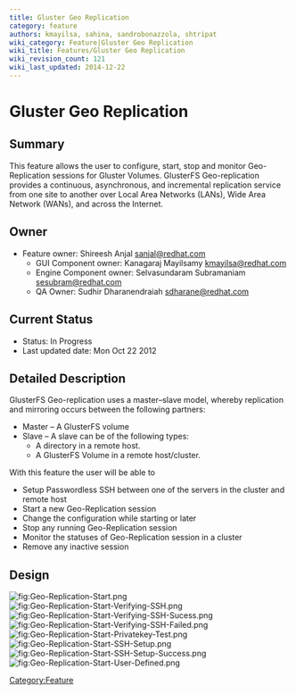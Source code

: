 ```yaml
---
title: Gluster Geo Replication
category: feature
authors: kmayilsa, sahina, sandrobonazzola, shtripat
wiki_category: Feature|Gluster Geo Replication
wiki_title: Features/Gluster Geo Replication
wiki_revision_count: 121
wiki_last_updated: 2014-12-22
---
```


# Gluster Geo Replication

## Summary

This feature allows the user to configure, start, stop and monitor Geo-Replication sessions for Gluster Volumes. GlusterFS Geo-replication provides a continuous, asynchronous, and incremental replication service from one site to another over Local Area Networks (LANs), Wide Area Network (WANs), and across the Internet.

## Owner

*   Feature owner: Shireesh Anjal <sanjal@redhat.com>
    -   GUI Component owner: Kanagaraj Mayilsamy <kmayilsa@redhat.com>
    -   Engine Component owner: Selvasundaram Subramaniam <sesubram@redhat.com>
    -   QA Owner: Sudhir Dharanendraiah <sdharane@redhat.com>

## Current Status

*   Status: In Progress
*   Last updated date: Mon Oct 22 2012

## Detailed Description

GlusterFS Geo-replication uses a master–slave model, whereby replication and mirroring occurs between the following partners:

*   Master – A GlusterFS volume
*   Slave – A slave can be of the following types:
    -   A directory in a remote host.
    -   A GlusterFS Volume in a remote host/cluster.

With this feature the user will be able to

*   Setup Passwordless SSH between one of the servers in the cluster and remote host
*   Start a new Geo-Replication session
*   Change the configuration while starting or later
*   Stop any running Geo-Replication session
*   Monitor the statuses of Geo-Replication session in a cluster
*   Remove any inactive session

## Design

![](Geo-Replication-Start.png "fig:Geo-Replication-Start.png") ![](Geo-Replication-Start-Verifying-SSH.png "fig:Geo-Replication-Start-Verifying-SSH.png") ![](Geo-Replication-Start-Verifying-SSH-Sucess.png "fig:Geo-Replication-Start-Verifying-SSH-Sucess.png") ![](Geo-Replication-Start-Verifying-SSH-Failed.png "fig:Geo-Replication-Start-Verifying-SSH-Failed.png") ![](Geo-Replication-Start-Privatekey-Test.png "fig:Geo-Replication-Start-Privatekey-Test.png") ![](Geo-Replication-Start-SSH-Setup.png "fig:Geo-Replication-Start-SSH-Setup.png") ![](Geo-Replication-Start-SSH-Setup-Success.png "fig:Geo-Replication-Start-SSH-Setup-Success.png") ![](Geo-Replication-Start-User-Defined.png "fig:Geo-Replication-Start-User-Defined.png")

<Category:Feature>
